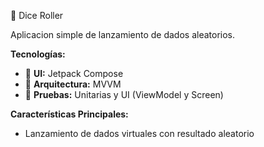 🎲 Dice Roller

Aplicacion simple de lanzamiento de dados aleatorios.

**Tecnologías:**
* 📱 **UI:** Jetpack Compose
* 📐 **Arquitectura:** MVVM
* 📝 **Pruebas:** Unitarias y UI (ViewModel y Screen) 

**Características Principales:**
* Lanzamiento de dados virtuales con resultado aleatorio
